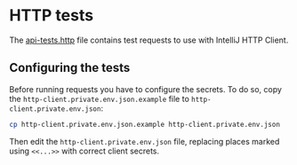 # HTTP tests

The [api-tests.http](./api-tests.http) file contains test requests to use with IntelliJ HTTP Client.

## Configuring the tests

Before running requests you have to configure the secrets.
To do so, copy the `http-client.private.env.json.example` file to `http-client.private.env.json`:

```bash
cp http-client.private.env.json.example http-client.private.env.json
```

Then edit the  `http-client.private.env.json` file, replacing places marked using `<<...>>` with correct client secrets.
